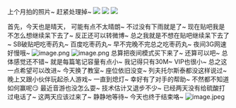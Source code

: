 上个月拍的照片~
赶紧处理掉~
![](https://upload-images.jianshu.io/upload_images/6641787-262e4e7c0500a9ba.jpeg?imageMogr2/auto-orient/strip%7CimageView2/2/w/1240)
![](https://upload-images.jianshu.io/upload_images/6641787-a288cc86f5f532ea.jpeg?imageMogr2/auto-orient/strip%7CimageView2/2/w/1240)
![](https://upload-images.jianshu.io/upload_images/6641787-67b3db138069e50f.jpeg?imageMogr2/auto-orient/strip%7CimageView2/2/w/1240)

首先，今天也是晴天，
可能有点不太晴朗~
不过没有下雨就是了~
现在贴吧我是不怎么想继续呆下去了~
反正还可以转微博~
总之我就是不想在贴吧继续呆下去了~
SB破贴吧吃枣药丸~
百度吃枣药丸~
早不完晚不完总之吃枣药丸~
夜间3G网速好慢哦~
![image.png](https://upload-images.jianshu.io/upload_images/6641787-6055a31fdc04f5f1.png?imageMogr2/auto-orient/strip%7CimageView2/2/w/1240)
![image.png](https://upload-images.jianshu.io/upload_images/6641787-4b9d90e66f37dae2.png?imageMogr2/auto-orient/strip%7CimageView2/2/w/1240)
总算把夜间模式买下来了~
还算可以吧~
总体感觉还不错~
就是每篇笔记容量有点小~
我记得只有30M~
VIP也很小~
总之这一点希望可以改进~
今天换了教室~
座位依旧没变~
列夫托尔斯泰都没这样说过~
晚上又跟小伙伴玩起杀人游戏~
一直到熄灯~
幸好有了对手的帮助~
不然都不知道如何赢呢😏
最近音游也没怎么耍~
技术估计又退步不少~
已经两天没有给硫酸打过电话了~
这两天应该过来了~
静静地等待~
今天也终于结束咯~
![image.jpeg](https://upload-images.jianshu.io/upload_images/6641787-077557bed4052551.jpeg?imageMogr2/auto-orient/strip%7CimageView2/2/w/1240)
